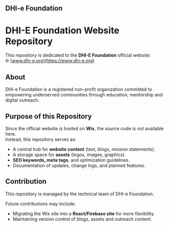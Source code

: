 ## DHI-e Foundation
# DHI-E Foundation Website Repository

This repository is dedicated to the **DHI-E Foundation** official website:  
🌐 [www.dhi-e.org](https://www.dhi-e.org)

## About
DHI-e Foundation is a registered non-profit organization committed to empowering underserved communities through education, mentorship and digital outreach.

## Purpose of this Repository
Since the official website is hosted on **Wix**, the source code is not available here.  
Instead, this repository serves as:
-  A central hub for **website content** (text, blogs, mission statements).  
-  A storage space for **assets** (logos, images, graphics).  
-  **SEO keywords, meta tags**, and optimization guidelines.  
-  Documentation of updates, change logs, and planned features.  

## Contribution
This repository is managed by the technical team of DHI-e Foundation. 

Future contributions may include:
- Migrating the Wix site into a **React/Firebase site** for more flexibility.  
- Maintaining version control of blogs, assets and outreach content.  
